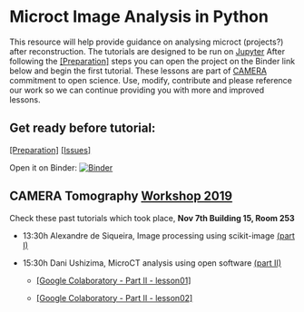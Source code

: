 Microct Image Analysis in Python
================================

This resource will help provide guidance on analysing microct (projects?) after reconstruction. The tutorials are designed to be run on [Jupyter](https://jupyter-notebook.readthedocs.io/en/stable/) After following the [[Preparation]](https://github.com/CameraIA/microct_skimage/blob/master/preparation.md) steps you can open the project on the Binder link below and begin the first tutorial.  These lessons are part of [CAMERA](camera.lbl.gov)  commitment to open science. Use, modify, contribute and please reference our work so we can continue providing you with more and improved lessons. 

Get ready before tutorial:
--------------------------
[[Preparation]](https://github.com/CameraIA/microct_skimage/blob/master/preparation.md)  [[Issues]](https://github.com/CameraIA/microct_skimage/issues)

Open it on Binder: [![Binder](https://mybinder.org/badge_logo.svg)](https://mybinder.org/v2/gh/CameraIA/microct_skimage/master)


CAMERA Tomography [Workshop 2019](http://microct.lbl.gov/cameratomo2019)
--------------------------------------------------------------------------

Check these past tutorials which took place, **Nov 7th Building 15, Room 253**

-	13:30h Alexandre de Siqueira, Image processing using scikit-image [(part I)](https://github.com/CameraIA/microct_skimage/tree/master/partI)

-	15:30h Dani Ushizima, MicroCT analysis using open software [(part II)](https://github.com/CameraIA/microct_skimage/tree/master/partII) 
  
    - [[Google Colaboratory - Part II - lesson01]](https://drive.google.com/file/d/1l3nUSw5N2QQgcZqlO9gULRN3PHrkde6Q/view?usp=sharing)
    
    - [[Google Colaboratory - Part II - lesson02]](https://drive.google.com/file/d/1GX3Gp0IgqCCn7KbpwG2LVsVCKKyGd-45/view?usp=sharing)

